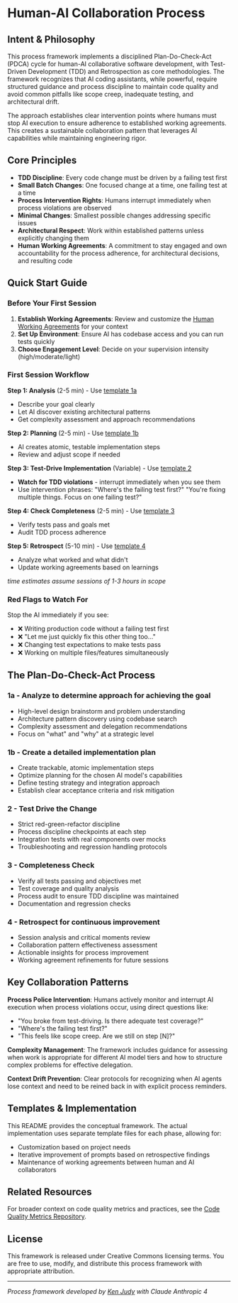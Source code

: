 # Human-AI Collaboration Process

## Intent & Philosophy

This process framework implements a disciplined Plan-Do-Check-Act (PDCA) cycle for human-AI collaborative software development, with Test-Driven Development (TDD) and Retrospection as core methodologies. The framework recognizes that AI coding assistants, while powerful, require structured guidance and process discipline to maintain code quality and avoid common pitfalls like scope creep, inadequate testing, and architectural drift.

The approach establishes clear intervention points where humans must stop AI execution to ensure adherence to established working agreements. This creates a sustainable collaboration pattern that leverages AI capabilities while maintaining engineering rigor.

## Core Principles

- **TDD Discipline**: Every code change must be driven by a failing test first
- **Small Batch Changes**: One focused change at a time, one failing test at a time
- **Process Intervention Rights**: Humans interrupt immediately when process violations are observed
- **Minimal Changes**: Smallest possible changes addressing specific issues
- **Architectural Respect**: Work within established patterns unless explicitly changing them
- **Human Working Agreements**: A commitment to stay engaged and own accountability for the process adherence, for architectural decisions, and resulting code

## Quick Start Guide

### Before Your First Session

1. **Establish Working Agreements**: Review and customize the [Human Working Agreements](https://claude.ai/chat/Human%20Working%20Agreements.md) for your context
2. **Set Up Environment**: Ensure AI has codebase access and you can run tests quickly
3. **Choose Engagement Level**: Decide on your supervision intensity (high/moderate/light)

### First Session Workflow

**Step 1: Analysis** (2-5 min) - Use [template 1a](https://claude.ai/chat/1a%20-%20Analyze%20to%20determine%20approach%20for%20achieving%20the%20goal.md)

- Describe your goal clearly
- Let AI discover existing architectural patterns
- Get complexity assessment and approach recommendations

**Step 2: Planning** (2-5 min) - Use [template 1b](https://claude.ai/chat/1b%20-%20Create%20a%20detailed%20implementation%20plan.md)

- AI creates atomic, testable implementation steps
- Review and adjust scope if needed

**Step 3: Test-Drive Implementation** (Variable) - Use [template 2](https://claude.ai/chat/2.%20Test%20Drive%20the%20Change.md)

- **Watch for TDD violations** - interrupt immediately when you see them
- Use intervention phrases: "Where's the failing test first?" "You're fixing multiple things. Focus on one failing test?"

**Step 4: Check Completeness** (2-5 min) - Use [template 3](https://claude.ai/chat/3.%20Completeness%20Check.md)

- Verify tests pass and goals met
- Audit TDD process adherence

**Step 5: Retrospect** (5-10 min) - Use [template 4](https://claude.ai/chat/4.%20Retrospect%20for%20continuous%20improvement.md)

- Analyze what worked and what didn't
- Update working agreements based on learnings

_time estimates assume sessions of 1-3 hours in scope_
### Red Flags to Watch For

Stop the AI immediately if you see:

- ❌ Writing production code without a failing test first
- ❌ "Let me just quickly fix this other thing too..."
- ❌ Changing test expectations to make tests pass
- ❌ Working on multiple files/features simultaneously

## The Plan-Do-Check-Act Process

### 1a - Analyze to determine approach for achieving the goal

- High-level design brainstorm and problem understanding
- Architecture pattern discovery using codebase search
- Complexity assessment and delegation recommendations
- Focus on "what" and "why" at a strategic level

### 1b - Create a detailed implementation plan

- Create trackable, atomic implementation steps
- Optimize planning for the chosen AI model's capabilities
- Define testing strategy and integration approach
- Establish clear acceptance criteria and risk mitigation

### 2 - Test Drive the Change

- Strict red-green-refactor discipline
- Process discipline checkpoints at each step
- Integration tests with real components over mocks
- Troubleshooting and regression handling protocols

### 3 - Completeness Check

- Verify all tests passing and objectives met
- Test coverage and quality analysis
- Process audit to ensure TDD discipline was maintained
- Documentation and regression checks

### 4 - Retrospect for continuous improvement

- Session analysis and critical moments review
- Collaboration pattern effectiveness assessment
- Actionable insights for process improvement
- Working agreement refinements for future sessions

## Key Collaboration Patterns

**Process Police Intervention**: Humans actively monitor and interrupt AI execution when process violations occur, using direct questions like:

- "You broke from test-driving. Is there adequate test coverage?"
- "Where's the failing test first?"
- "This feels like scope creep. Are we still on step [N]?"

**Complexity Management**: The framework includes guidance for assessing when work is appropriate for different AI model tiers and how to structure complex problems for effective delegation.

**Context Drift Prevention**: Clear protocols for recognizing when AI agents lose context and need to be reined back in with explicit process reminders.

## Templates & Implementation

This README provides the conceptual framework. The actual implementation uses separate template files for each phase, allowing for:

- Customization based on project needs
- Iterative improvement of prompts based on retrospective findings
- Maintenance of working agreements between human and AI collaborators

## Related Resources

For broader context on code quality metrics and practices, see the [Code Quality Metrics Repository](https://github.com/kenjudy/code-quality-metrics).

## License

This framework is released under Creative Commons licensing terms. You are free to use, modify, and distribute this process framework with appropriate attribution.

---

_Process framework developed by [Ken Judy](https://github.com/kenjudy) with Claude Anthropic 4_
